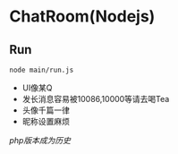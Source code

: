 # ChatRoom(Nodejs)

## Run
```shell
node main/run.js
```



* UI像某Q
* 发长消息容易被10086,10000等请去喝Tea
* 头像千篇一律
* 昵称设置麻烦


*php版本成为历史*